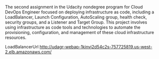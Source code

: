 The second assignment in the Udacity nondegree program for Cloud DevOps Engineer
focused on deploying infrastructure as code, including a LoadBalancer, Launch
Configuration, AutoScaling group, health check, security groups, and a Listener
and Target Group. This project involves using infrastructure as code tools and
technologies to automate the provisioning, configuration, and management of
these cloud infrastructure resources.

LoadBalancerUrl
http://udagr-webap-1kinvj2d54c2s-757725819.us-west-2.elb.amazonaws.com/